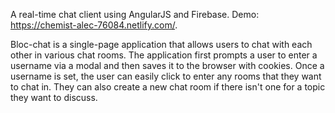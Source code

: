 
A real-time chat client using AngularJS and Firebase.
Demo: https://chemist-alec-76084.netlify.com/.

Bloc-chat is a single-page application that allows users to chat with each other in various chat rooms. The application first prompts a user to enter a username via a modal and then saves it to the browser with cookies. Once a username is set, the user can easily click to enter any rooms that they want to chat in. They can also create a new chat room if there isn't one for a topic they want to discuss.
